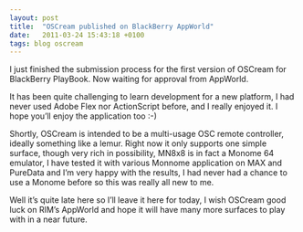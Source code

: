 ```yaml
---
layout: post
title:  "OSCream published on BlackBerry AppWorld"
date:   2011-03-24 15:43:18 +0100
tags: blog oscream
---
```

I just finished the submission process for the first version of OSCream for BlackBerry PlayBook. Now waiting for approval from AppWorld.

It has been quite challenging to learn development for a new platform, I had never used Adobe Flex nor ActionScript before, and I really enjoyed it. I hope you’ll enjoy the application too :-)

Shortly, OSCream is intended to be a multi-usage OSC remote controller, ideally something like a lemur. Right now it only supports one simple surface, though very rich in possibility, MN8x8 is in fact a Monome 64 emulator, I have tested it with various Monnome application on MAX and PureData and I’m very happy with the results, I had never had a chance to use a Monome before so this was really all new to me.

Well it’s quite late here so I’ll leave it here for today, I wish OSCream good luck on RIM’s AppWorld and hope it will have many more surfaces to play with in a near future.